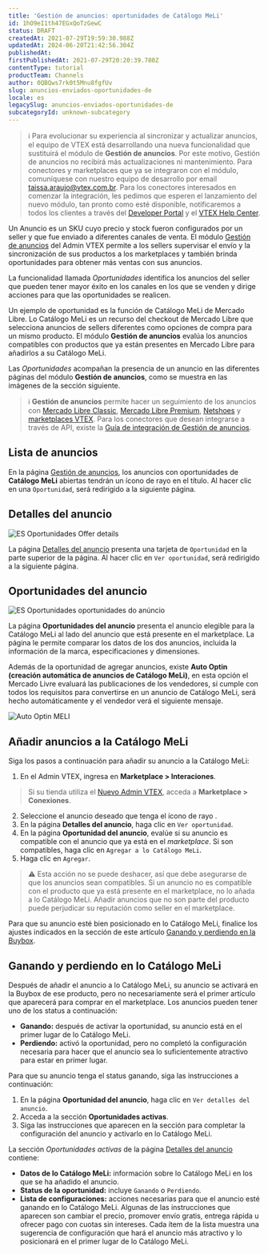 ```yaml
---
title: 'Gestión de anuncios: oportunidades de Catálogo MeLi'
id: 1hO9eI1th47EGxQoTzGewC
status: DRAFT
createdAt: 2021-07-29T19:59:30.988Z
updatedAt: 2024-06-20T21:42:56.304Z
publishedAt: 
firstPublishedAt: 2021-07-29T20:20:39.780Z
contentType: tutorial
productTeam: Channels
author: 0QBQws7rk0t5Mnu8fgfUv
slug: anuncios-enviados-oportunidades-de
locale: es
legacySlug: anuncios-enviados-oportunidades-de
subcategoryId: unknown-subcategory
---
```


>ℹ️ Para evolucionar su experiencia al sincronizar y actualizar anuncios, el equipo de VTEX está desarrollando una nueva funcionalidad que sustituirá el módulo de **Gestión de anuncios**.
> Por este motivo, Gestión de anuncios no recibirá más actualizaciones ni mantenimiento.
> Para conectores y marketplaces que ya se integraron con el módulo, comuníquese con nuestro equipo de desarrollo por email [taissa.araujo@vtex.com.br](taissa.araujo@vtex.com.br).
> Para los conectores interesados en comenzar la integración, les pedimos que esperen el lanzamiento del nuevo módulo, tan pronto como esté disponible, notificaremos a todos los clientes a través del [Developer Portal](https://developers.vtex.com/updates/release-notes) y el [VTEX Help Center](https://help.vtex.com/pt/en/announcements).  

Un Anuncio es un SKU cuyo precio y stock fueron configurados por un seller y que fue enviado a diferentes canales de venta. El módulo [Gestión de anuncios](https://help.vtex.com/es/tutorial/listagem-de-anuncios--7MRb9S78aBdZjFGpbuffpE) del Admin VTEX permite a los sellers supervisar el envío y la sincronización de sus productos a los marketplaces y también brinda oportunidades para obtener más ventas con sus anuncios. 

La funcionalidad llamada *Oportunidades* identifica los anuncios del seller que pueden tener mayor éxito en los canales en los que se venden y dirige acciones para que las oportunidades se realicen. 

Un ejemplo de oportunidad es la función de Catálogo MeLi de Mercado Libre. Lo Catálogo MeLi es un recurso del checkout de Mercado Libre que selecciona anuncios de sellers diferentes como opciones de compra para un mismo producto. El módulo **Gestión de anuncios** evalúa los anuncios compatibles con productos que ya están presentes en Mercado Libre para añadirlos a su Catálogo MeLi.

Las *Oportunidades* acompañan la presencia de un anuncio en las diferentes páginas del módulo **Gestión de anuncios**, como se muestra en las imágenes de la sección siguiente.

>ℹ️ **Gestión de anuncios** permite hacer un seguimiento de los anuncios con [Mercado Libre Classic](https://help.vtex.com/es/tracks/configurar-integracao-do-mercado-livre--2YfvI3Jxe0CGIKoWIGQEIq), [Mercado Libre Premium](https://help.vtex.com/es/tracks/configurar-integracao-do-mercado-livre--2YfvI3Jxe0CGIKoWIGQEIq), [Netshoes](https://help.vtex.com/es/tracks/configurar-integracao-da-netshoes--5Ua87lhFg4m0kEcuyqmcCm) y [marketplaces VTEX](https://help.vtex.com/es/tutorial/estrategias-de-marketplace-na-vtex--tutorials_402#ser-un-marketplace-vtex). Para los conectores que desean integrarse a través de API, existe la [Guía de integración de Gestión de anuncios](https://developers.vtex.com/vtex-rest-api/docs/sent-offers-integration-guide-connectors).

## Lista de anuncios

En la página [Gestión de anuncios](https://help.vtex.com/es/tutorial/offers-listing--7MRb9S78aBdZjFGpbuffpE), los anuncios con oportunidades de __Catálogo MeLi__ abiertas tendrán un ícono de rayo <i class="fas fa-bolt"></i> en el título. Al hacer clic en una `Oportunidad`, será redirigido a la siguiente página.

## Detalles del anuncio

![ES Oportunidades Offer details](https://images.ctfassets.net/alneenqid6w5/05EP70mvjspXAYAqYUBlm/b27410f2f77ff4b0f4e2faa689cc2cf6/ES_Oportunidades_Offer_details.jpg)

La página [Detalles del anuncio](https://help.vtex.com/es/tutorial/detalhes-do-anuncio--4FF9QYAewqAn610mDHwb0P) presenta una tarjeta de `Oportunidad` en la parte superior de la página. Al hacer clic en `Ver oportunidad`, será redirigido a la siguiente página.

## Oportunidades del anuncio

![ES Oportunidades oportunidades do anúncio](https://images.ctfassets.net/alneenqid6w5/6Atuthxay11bdJrmSQxEM9/1a9aa381135ca8eb4298195fd7140ad9/ES_Oportunidades_oportunidades_do_an__ncio.jpg)

La página **Oportunidades del anuncio** presenta el anuncio elegible para la Catálogo MeLi al lado del anuncio que está presente en el marketplace. La página le permite comparar los datos de los dos anuncios, incluida la información de la marca, especificaciones y dimensiones.

Además de la oportunidad de agregar anuncios, existe __Auto Optin (creación automática de anuncios de Catálogo MeLi)__, en esta opción el Mercado Livre evaluará las publicaciones de los vendedores, si cumple con todos los requisitos para convertirse en un anuncio de Catálogo MeLi, será hecho automáticamente y el vendedor verá el siguiente mensaje.

![Auto Optin MELI](https://images.ctfassets.net/alneenqid6w5/2Hiw11uUW5n5QHvwIlpo0C/a0866adadfae08101dcb84cdfcc87ef7/Captura_de_tela_2023-06-27_175316.png)

## Añadir anuncios a la Catálogo MeLi

Siga los pasos a continuación para añadir su anuncio a la Catálogo MeLi:

1. En el Admin VTEX, ingresa en **Marketplace > Interaciones**.
> Si su tienda utiliza el [Nuevo Admin VTEX](https://content.vtex.com/join-new-admin-beta-program-es/), acceda a **Marketplace > Conexiones**.
2. Seleccione el anuncio deseado que tenga el ícono de rayo <i class="fas fa-bolt"></i>.
3. En la página **Detalles del anuncio**, haga clic en `Ver oportunidad`.
4. En la página **Oportunidad del anuncio**, evalúe si su anuncio es compatible con el anuncio que ya está en el *marketplace*. Si son compatibles, haga clic en `Agregar a lo Catálogo MeLi`. 
5. Haga clic en `Agregar`. 

>⚠️ Esta acción no se puede deshacer, así que debe asegurarse de que los anuncios sean compatibles. Si un anuncio no es compatible con el producto que ya está presente en el marketplace, no lo añada a lo Catálogo MeLi. Añadir anuncios que no son parte del producto puede perjudicar su reputación como seller en el marketplace.

Para que su anuncio esté bien posicionado en lo Catálogo MeLi, finalice los ajustes indicados en la sección de este artículo [Ganando y perdiendo en la Buybox](#ganando-y-perdiendo-en-la-buybox).

## Ganando y perdiendo en lo Catálogo MeLi
Después de añadir el anuncio a lo Catálogo MeLi, su anuncio se activará en la Buybox de ese producto, pero no necesariamente será el primer artículo que aparecerá para comprar en el marketplace. Los anuncios pueden tener uno de los status a continuación:

- **Ganando:** después de activar la oportunidad, su anuncio está en el primer lugar de lo Catálogo MeLi. 
- **Perdiendo:** activó la oportunidad, pero no completó la configuración necesaria para hacer que el anuncio sea lo suficientemente atractivo para estar en primer lugar.

Para que su anuncio tenga el status ganando, siga las instrucciones a continuación:

1. En la página **Oportunidad del anuncio**, haga clic en `Ver detalles del anuncio`. 
2. Acceda a la sección **Oportunidades activas**. 
3. Siga las instrucciones que aparecen en la sección para completar la configuración del anuncio y activarlo en lo Catálogo MeLi.

La sección *Oportunidades activas* de la página [Detalles del anuncio](https://help.vtex.com/es/tutorial/detalhes-do-anuncio--4FF9QYAewqAn610mDHwb0P) contiene:   
- **Datos de lo Catálogo MeLi:** información sobre lo Catálogo MeLi en los que se ha añadido el anuncio.  
- **Status de la oportunidad:** incluye `Ganando` o `Perdiendo`.  
- **Lista de configuraciones:** acciones necesarias para que el anuncio esté ganando en lo Catálogo MeLi. Algunas de las instrucciones que aparecen son cambiar el precio, promover envío gratis, entrega rápida u ofrecer pago con cuotas sin intereses. Cada ítem de la lista muestra una sugerencia de configuración que hará el anuncio más atractivo y lo posicionará en el primer lugar de lo Catálogo MeLi.   
